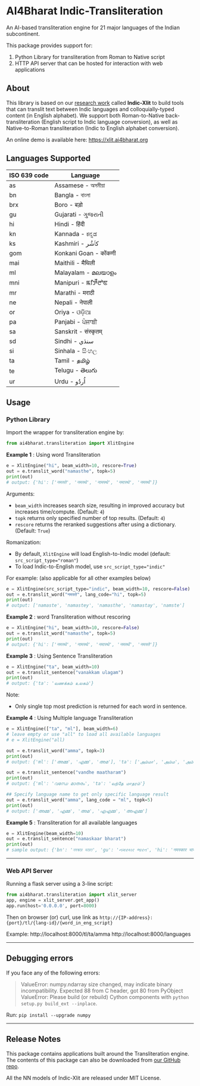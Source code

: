 # AI4Bharat Indic-Transliteration

An AI-based transliteration engine for 21 major languages of the Indian subcontinent.

This package provides support for:  
1. Python Library for transliteration from Roman to Native script
2. HTTP API server that can be hosted for interaction with web applications

## About

This library is based on our [research work](https://ai4bharat.org/transliteration) called **Indic-Xlit** to build tools that can translit text between Indic languages and colloquially-typed content (in English alphabet). We support both Roman-to-Native back-transliteration (English script to Indic language conversion), as well as Native-to-Roman transliteration (Indic to English alphabet conversion).

An online demo is available here: https://xlit.ai4bharat.org

## Languages Supported

|ISO 639 code | Language |
|---|--------------------|
|as |Assamese - অসমীয়া   |
|bn |Bangla - বাংলা       |
|brx|Boro - बड़ो	      |
|gu |Gujarati - ગુજરાતી   |
|hi |Hindi - हिंदी         |
|kn |Kannada - ಕನ್ನಡ     |
|ks |Kashmiri - كٲشُر 	  |
|gom|Konkani Goan - कोंकणी|
|mai|Maithili - मैथिली     |
|ml |Malayalam - മലയാളം|
|mni|Manipuri - ꯃꯤꯇꯩꯂꯣꯟ	 |
|mr |Marathi - मराठी       |
|ne |Nepali - नेपाली 	    |
|or |Oriya - ଓଡ଼ିଆ         |
|pa |Panjabi - ਪੰਜਾਬੀ      |
|sa |Sanskrit - संस्कृतम् 	 |
|sd |Sindhi - سنڌي       |
|si |Sinhala - සිංහල     |
|ta |Tamil - தமிழ்       |
|te |Telugu - తెలుగు      |
|ur |Urdu - اُردُو         |

## Usage

### Python Library

Import the wrapper for transliteration engine by:
```py
from ai4bharat.transliteration import XlitEngine
```

**Example 1** : Using word Transliteration

```py
e = XlitEngine("hi", beam_width=10, rescore=True)
out = e.translit_word("namasthe", topk=5)
print(out)
# output: {'hi': ['नमस्ते', 'नमस्थे', 'नामस्थे', 'नमास्थे', 'नमस्थें']}
```

Arguments:
- `beam_width` increases search size, resulting in improved accuracy but increases time/compute. (Default: `4`)
- `topk` returns only specified number of top results. (Default: `4`)
- `rescore` returns the reranked suggestions after using a dictionary. (Default: `True`)

Romanization: 
- By default, `XlitEngine` will load English-to-Indic model (default: `src_script_type="roman"`)
- To load Indic-to-English model, use `src_script_type="indic"`

For example: (also applicable for all other examples below)

```py
e = XlitEngine(src_script_type="indic", beam_width=10, rescore=False)
out = e.translit_word("नमस्ते", lang_code="hi", topk=5)
print(out)
# output: ['namaste', 'namastey', 'namasthe', 'namastay', 'namste']
```

**Example 2** : word Transliteration without rescoring
```py
e = XlitEngine("hi", beam_width=10, rescore=False)
out = e.translit_word("namasthe", topk=5)
print(out)
# output: {'hi': ['नमस्थे', 'नामस्थे', 'नमास्थे', 'नमस्थें', 'नमस्ते']}
```

**Example 3** : Using Sentence Transliteration

```py
e = XlitEngine("ta", beam_width=10)
out = e.translit_sentence("vanakkam ulagam")
print(out)
# output: {'ta': 'வணக்கம் உலகம்'}
```

Note:
- Only single top most prediction is returned for each word in sentence.

**Example 4** : Using Multiple language Transliteration

```py
e = XlitEngine(["ta", "ml"], beam_width=6)
# leave empty or use "all" to load all available languages
# e = XlitEngine("all)

out = e.translit_word("amma", topk=3)
print(out)
# output: {'ml': ['അമ്മ', 'എമ്മ', 'അമ'], 'ta': ['அம்மா', 'அம்ம', 'அம்மை']}

out = e.translit_sentence("vandhe maatharam")
print(out)
# output: {'ml': 'വന്ധേ മാതരം', 'ta': 'வந்தே மாதரம்'}

## Specify language name to get only specific language result
out = e.translit_word("amma", lang_code = "ml", topk=5)
print(out)
# output: ['അമ്മ', 'എമ്മ', 'അമ', 'എഎമ്മ', 'അഎമ്മ']
```

**Example 5** : Transliteration for all available languages
```py
e = XlitEngine(beam_width=10)
out = e.translit_sentence("namaskaar bharat")
print(out)
# sample output: {'bn': 'নমস্কার ভারত', 'gu': 'નમસ્કાર ભારત', 'hi': 'नमस्कार भारत', 'kn': 'ನಮಸ್ಕಾರ್ ಭಾರತ್', 'ml': 'നമസ്കാർ ഭാരത്', 'pa': 'ਨਮਸਕਾਰ ਭਾਰਤ', 'si': 'නමස්කාර් භාරත්', 'ta': 'நமஸ்கார் பாரத்', 'te': 'నమస్కార్ భారత్', 'ur': 'نمسکار بھارت'}
```

---

### Web API Server

Running a flask server using a 3-line script:
```py
from ai4bharat.transliteration import xlit_server
app, engine = xlit_server.get_app()
app.run(host='0.0.0.0', port=8000)
```

Then on browser (or) curl, use link as `http://{IP-address}:{port}/tl/{lang-id}/{word_in_eng_script}`

Example:
http://localhost:8000/tl/ta/amma
http://localhost:8000/languages

---

## Debugging errors

If you face any of the following errors:
> ValueError: numpy.ndarray size changed, may indicate binary incompatibility. Expected 88 from C header, got 80 from PyObject
> ValueError: Please build (or rebuild) Cython components with `python setup.py build_ext --inplace`.

Run: `pip install --upgrade numpy`

---

## Release Notes

This package contains applications built around the Transliteration engine. The contents of this package can also be downloaded from [our GitHub repo](https://github.com/AI4Bharat/IndicXlit).

All the NN models of Indic-Xlit are released under MIT License.
